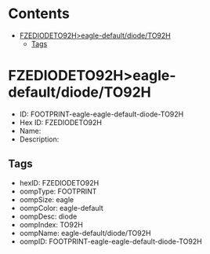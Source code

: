 



Contents
========

* [FZEDIODETO92H>eagle-default/diode/TO92H](#fzediodeto92heagle-defaultdiodeto92h)
	* [Tags](#tags)

# FZEDIODETO92H>eagle-default/diode/TO92H

- ID: FOOTPRINT-eagle-eagle-default-diode-TO92H
- Hex ID: FZEDIODETO92H
- Name: 
- Description: 

## Tags

- hexID: FZEDIODETO92H
- oompType: FOOTPRINT
- oompSize: eagle
- oompColor: eagle-default
- oompDesc: diode
- oompIndex: TO92H
- oompName: eagle-default/diode/TO92H
- oompID: FOOTPRINT-eagle-eagle-default-diode-TO92H
